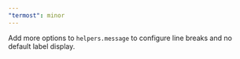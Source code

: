 ```yaml
---
"termost": minor
---
```


Add more options to `helpers.message` to configure line breaks and no default label display.
